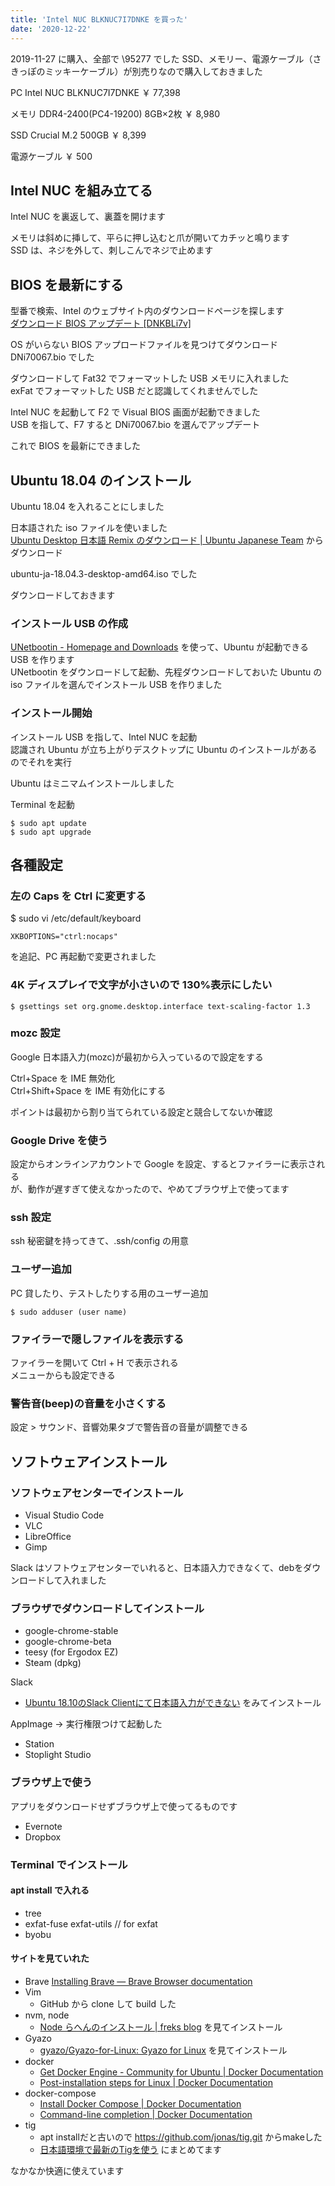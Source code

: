 ```yaml
---
title: 'Intel NUC BLKNUC7I7DNKE を買った'
date: '2020-12-22'
---
```


2019-11-27 に購入、全部で \95277 でした
SSD、メモリー、電源ケーブル（さきっぽのミッキーケーブル）が別売りなので購入しておきました

PC Intel NUC BLKNUC7I7DNKE ￥ 77,398　　



メモリ DDR4-2400(PC4-19200) 8GB×2枚 ￥ 8,980  



SSD Crucial M.2 500GB ￥ 8,399



電源ケーブル ￥ 500



## Intel NUC を組み立てる

Intel NUC を裏返して、裏蓋を開けます

メモリは斜めに挿して、平らに押し込むと爪が開いてカチッと鳴ります  
SSD は、ネジを外して、刺しこんでネジで止めます

## BIOS を最新にする

型番で検索、Intel のウェブサイト内のダウンロードページを探します  
[ダウンロード BIOS アップデート \[DNKBLi7v\]](https://downloadcenter.intel.com/ja/download/29201?product=130392)

OS がいらない BIOS アップロードファイルを見つけてダウンロード  
DNi70067.bio でした

ダウンロードして Fat32 でフォーマットした USB メモリに入れました  
exFat でフォーマットした USB だと認識してくれませんでした

Intel NUC を起動して F2 で Visual BIOS 画面が起動できました  
USB を指して、F7 すると DNi70067.bio を選んでアップデート

これで BIOS を最新にできました

## Ubuntu 18.04 のインストール

Ubuntu 18.04 を入れることにしました

日本語された iso ファイルを使いました  
[Ubuntu Desktop 日本語 Remix のダウンロード \| Ubuntu Japanese Team](https://www.ubuntulinux.jp/download/ja-remix) からダウンロード

ubuntu-ja-18.04.3-desktop-amd64.iso でした

ダウンロードしておきます

### インストール USB の作成

[UNetbootin \- Homepage and Downloads](https://unetbootin.github.io/) を使って、Ubuntu が起動できる USB を作ります  
UNetbootin をダウンロードして起動、先程ダウンロードしておいた Ubuntu の iso ファイルを選んでインストール USB を作りました

### インストール開始

インストール USB を指して、Intel NUC を起動  
認識され Ubuntu が立ち上がりデスクトップに Ubuntu のインストールがあるのでそれを実行

Ubuntu はミニマムインストールしました

Terminal を起動

```
$ sudo apt update
$ sudo apt upgrade
```

## 各種設定

### 左の Caps を Ctrl に変更する

\$ sudo vi /etc/default/keyboard

```
XKBOPTIONS="ctrl:nocaps"
```

を追記、PC 再起動で変更されました

### 4K ディスプレイで文字が小さいので 130%表示にしたい

```
$ gsettings set org.gnome.desktop.interface text-scaling-factor 1.3
```

### mozc 設定

Google 日本語入力(mozc)が最初から入っているので設定をする

Ctrl+Space を IME 無効化  
Ctrl+Shift+Space を IME 有効化にする

ポイントは最初から割り当てられている設定と競合してないか確認

### Google Drive を使う

設定からオンラインアカウントで Google を設定、するとファイラーに表示される  
が、動作が遅すぎて使えなかったので、やめてブラウザ上で使ってます  

### ssh 設定

ssh 秘密鍵を持ってきて、.ssh/config の用意

### ユーザー追加

PC 貸したり、テストしたりする用のユーザー追加

```
$ sudo adduser (user name)
```

### ファイラーで隠しファイルを表示する

ファイラーを開いて Ctrl + H で表示される  
メニューからも設定できる

### 警告音(beep)の音量を小さくする

設定 > サウンド、音響効果タブで警告音の音量が調整できる

## ソフトウェアインストール

### ソフトウェアセンターでインストール

- Visual Studio Code
- VLC
- LibreOffice
- Gimp

Slack はソフトウェアセンターでいれると、日本語入力できなくて、debをダウンロードして入れました

### ブラウザでダウンロードしてインストール

- google-chrome-stable
- google-chrome-beta
- teesy (for Ergodox EZ)
- Steam (dpkg)

Slack
- [Ubuntu 18\.10のSlack Clientにて日本語入力ができない](https://qiita.com/Kameneko/items/f2e44835d529aca41b78) をみてインストール  


AppImage -> 実行権限つけて起動した
- Station
- Stoplight Studio

### ブラウザ上で使う

アプリをダウンロードせずブラウザ上で使ってるものです

- Evernote
- Dropbox

### Terminal でインストール

#### apt install で入れる

- tree
- exfat-fuse exfat-utils // for exfat
- byobu

#### サイトを見ていれた

- Brave [Installing Brave — Brave Browser documentation](https://brave-browser.readthedocs.io/en/latest/installing-brave.html#linux)
- Vim
  - GitHub から clone して build した
- nvm, node
  - [Node らへんのインストール \| freks blog](https://blog.freks.jp/node-install/) を見てインストール
- Gyazo
  - [gyazo/Gyazo\-for\-Linux: Gyazo for Linux](https://github.com/gyazo/Gyazo-for-Linux) を見てインストール
- docker
  - [Get Docker Engine \- Community for Ubuntu \| Docker Documentation](https://docs.docker.com/install/linux/docker-ce/ubuntu/)
  - [Post\-installation steps for Linux \| Docker Documentation](https://docs.docker.com/install/linux/linux-postinstall/)
- docker-compose
  - [Install Docker Compose \| Docker Documentation](https://docs.docker.com/compose/install/)
  - [Command\-line completion \| Docker Documentation](https://docs.docker.com/compose/completion/)
- tig
  - apt installだと古いので https://github.com/jonas/tig.git からmakeした
  - [日本語環境で最新のTigを使う](https://blog.freks.jp/tig-install) にまとめてます

なかなか快適に使えています
